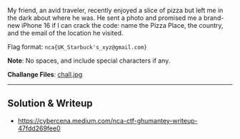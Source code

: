 My friend, an avid traveler, recently enjoyed a slice of pizza but left me in the dark about where he was. He sent a photo and promised me a brand-new iPhone 16 if I can crack the code: name the Pizza Place, the country, and the email of the location he visited. 

Flag format: `nca{UK_Starbuck's_xyz@gmail.com}`

**Note**: No spaces, and include special characters if any.


**Challange Files**: [chall.jpg](chall.jpg)

---

## Solution & Writeup
- https://cybercena.medium.com/nca-ctf-ghumantey-writeup-47fdd269fee0